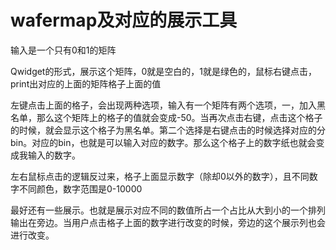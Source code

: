 # wafermap及对应的展示工具

输入是一个只有0和1的矩阵

 Qwidget的形式，展示这个矩阵，0就是空白的，1就是绿色的，鼠标右键点击，print出对应的上面的矩阵格子上面的值

左键点击上面的格子，会出现两种选项，输入有一个矩阵有两个选项，一，加入黑名单，那么这个矩阵上的格子的值就会变成-50。当再次点击右键，点击这个格子的时候，就会显示这个格子为黑名单。第二个选择是右键点击的时候选择对应的分bin。对应的bin，也就是可以输入对应的数字。那么这个格子上的数字纸也就会变成我输入的数字。



左右鼠标点击的逻辑反过来，格子上面显示数字（除却0以外的数字），且不同数字不同颜色，数字范围是0-10000

最好还有一些展示。也就是展示对应不同的数值所占一个占比从大到小的一个排列输出在旁边。当用户点击格子上面的数字进行改变的时候，旁边的这个展示列也会进行改变。